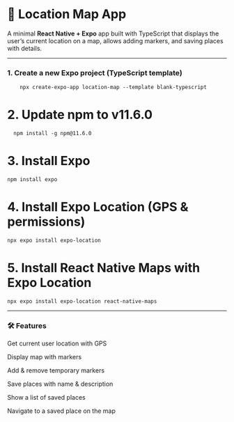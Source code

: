 # 📍 Location Map App

A minimal **React Native + Expo** app built with TypeScript that displays the user’s current location on a map, allows adding markers, and saving places with details.

---
### 1. Create a new Expo project (TypeScript template)
        npx create-expo-app location-map --template blank-typescript
# 2. Update npm to v11.6.0
      npm install -g npm@11.6.0
# 3. Install Expo
    npm install expo
# 4. Install Expo Location (GPS & permissions)
    npx expo install expo-location
# 5. Install React Native Maps with Expo Location
    npx expo install expo-location react-native-maps

---
### 🛠 Features

Get current user location with GPS

Display map with markers

Add & remove temporary markers

Save places with name & description

Show a list of saved places

Navigate to a saved place on the map

